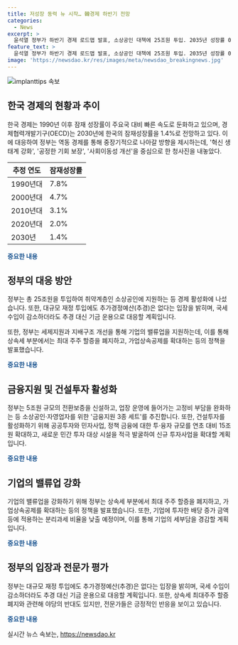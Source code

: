 ```yaml
---
title: 저성장 동력 뉴 시작… 韓경제 하반기 전망
categories:
  - News
excerpt: >
  윤석열 정부가 하반기 경제 로드맵 발표, 소상공인 대책에 25조원 투입. 2035년 성장률 0% 우려, 정부는 ‘혁신 생태계 강화’ 등으로 역동 경제 추진. 국세 수입 감소에도 추경 없이 15조원 확대된 투자. 기업 밸류업 지원으로 상속세 부분 폐지, 배당소득세 부담 경감, 세법 개정 발표. 양측 반대 속에서 전문가들의 긍정적 반응 등장.
feature_text: >
  윤석열 정부가 하반기 경제 로드맵 발표, 소상공인 대책에 25조원 투입. 2035년 성장률 0% 우려, 정부는 ‘혁신 생태계 강화’ 등으로 역동 경제 추진. 국세 수입 감소에도 추경 없이 15조원 확대된 투자. 기업 밸류업 지원으로 상속세 부분 폐지, 배당소득세 부담 경감, 세법 개정 발표. 양측 반대 속에서 전문가들의 긍정적 반응 등장.
image: 'https://newsdao.kr/res/images/meta/newsdao_breakingnews.jpg'
---
```


<p><img src="https://newsdao.kr/res/images/meta/newsdao_breakingnews.jpg" alt="implanttips 속보" /></p>

<h2 data-ke-size="size26">한국 경제의 현황과 추이</h2>

<p data-ke-size="size16">한국 경제는 1990년 이후 잠재 성장률이 주요국 대비 빠른 속도로 둔화하고 있으며, 경제협력개발기구(OECD)는 2030년에 한국의 잠재성장률을 1.4%로 전망하고 있다. 이에 대응하여 정부는 역동 경제를 통해 중장기적으로 나아갈 방향을 제시하는데, '혁신 생태계 강화', '공정한 기회 보장', '사회이동성 개선'을 중심으로 한 청사진을 내놓았다.</p>

<table>
<thead>
<tr>
<th>추정 연도</th>
<th>잠재성장률</th>
</tr>
</thead>
<tbody>
<tr>
<td>1990년대</td>
<td>7.8%</td>
</tr>
<tr>
<td>2000년대</td>
<td>4.7%</td>
</tr>
<tr>
<td>2010년대</td>
<td>3.1%</td>
</tr>
<tr>
<td>2020년대</td>
<td>2.0%</td>
</tr>
<tr>
<td>2030년</td>
<td>1.4%</td>
</tr>
</tbody>
</table>

<p><b><span style="color: #1a5490;">중요한 내용</span></b></p>

<h2 data-ke-size="size26">정부의 대응 방안</h2>

<p data-ke-size="size16">정부는 총 25조원을 투입하여 취약계층인 소상공인에 지원하는 등 경제 활성화에 나섰습니다. 또한, 대규모 재정 투입에도 추가경정예산(추경)은 없다는 입장을 밝히며, 국세 수입이 감소하더라도 추경 대신 기금 운용으로 대응할 계획입니다.</p>

<p data-ke-size="size16">또한, 정부는 세제지원과 지배구조 개선을 통해 기업의 밸류업을 지원하는데, 이를 통해 상속세 부분에서는 최대 주주 할증을 폐지하고, 가업상속공제를 확대하는 등의 정책을 발표했습니다.</p>

<p><b><span style="color: #1a5490;">중요한 내용</span></b></p>

<h2 data-ke-size="size26">금융지원 및 건설투자 활성화</h2>

<p data-ke-size="size16">정부는 5조원 규모의 전환보증을 신설하고, 업장 운영에 들어가는 고정비 부담을 완화하는 등 소상공인·자영업자를 위한 '금융지원 3종 세트'를 추진합니다. 또한, 건설투자를 활성화하기 위해 공공투자와 민자사업, 정책 금융에 대한 투·융자 규모를 연초 대비 15조원 확대하고, 새로운 민간 투자 대상 시설을 적극 발굴하여 신규 투자사업을 확대할 계획입니다.</p>

<p><b><span style="color: #1a5490;">중요한 내용</span></b></p>

<h2 data-ke-size="size26">기업의 밸류업 강화</h2>

<p data-ke-size="size16">기업의 밸류업을 강화하기 위해 정부는 상속세 부분에서 최대 주주 할증을 폐지하고, 가업상속공제를 확대하는 등의 정책을 발표했습니다. 또한, 기업에 투자한 배당 증가 금액 등에 적용하는 분리과세 비율을 낮출 예정이며, 이를 통해 기업의 세부담을 경감할 계획입니다.</p>

<p><b><span style="color: #1a5490;">중요한 내용</span></b></p>

<h2 data-ke-size="size26">정부의 입장과 전문가 평가</h2>

<p data-ke-size="size16">정부는 대규모 재정 투입에도 추가경정예산(추경)은 없다는 입장을 밝히며, 국세 수입이 감소하더라도 추경 대신 기금 운용으로 대응할 계획입니다. 또한, 상속세 최대주주 할증 폐지와 관련해 야당의 반대도 있지만, 전문가들은 긍정적인 반응을 보이고 있습니다.</p>

<p><b><span style="color: #1a5490;">중요한 내용</span></b></p>
실시간 뉴스 속보는, <a href="https://newsdao.kr" rel="dofollow">https://newsdao.kr</a>


